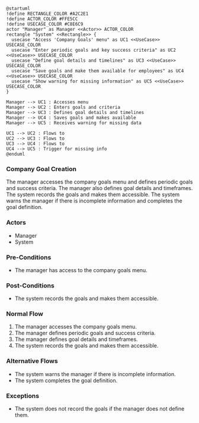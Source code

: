 ```plantuml
@startuml
!define RECTANGLE_COLOR #A2C2E1
!define ACTOR_COLOR #FFE5CC
!define USECASE_COLOR #C8E6C9
actor "Manager" as Manager <<Actor>> ACTOR_COLOR
rectangle "System" <<Rectangle>> {
  usecase "Access 'Company Goals' menu" as UC1 <<UseCase>> USECASE_COLOR
  usecase "Enter periodic goals and key success criteria" as UC2 <<UseCase>> USECASE_COLOR
  usecase "Define goal details and timelines" as UC3 <<UseCase>> USECASE_COLOR
  usecase "Save goals and make them available for employees" as UC4 <<UseCase>> USECASE_COLOR
  usecase "Show warning for missing information" as UC5 <<UseCase>> USECASE_COLOR
}

Manager --> UC1 : Accesses menu
Manager --> UC2 : Enters goals and criteria
Manager --> UC3 : Defines goal details and timelines
Manager --> UC4 : Saves goals and makes available
Manager --> UC5 : Receives warning for missing data

UC1 --> UC2 : Flows to
UC2 --> UC3 : Flows to
UC3 --> UC4 : Flows to
UC4 --> UC5 : Trigger for missing info
@enduml
```

### Company Goal Creation

The manager accesses the company goals menu and defines periodic goals and success criteria. The manager also defines goal details and timeframes. The system records the goals and makes them accessible. The system warns the manager if there is incomplete information and completes the goal definition.

### Actors

-   Manager
-   System

### Pre-Conditions

-   The manager has access to the company goals menu.

### Post-Conditions

-   The system records the goals and makes them accessible.

### Normal Flow

1. The manager accesses the company goals menu.
2. The manager defines periodic goals and success criteria.
3. The manager defines goal details and timeframes.
4. The system records the goals and makes them accessible.

### Alternative Flows

-   The system warns the manager if there is incomplete information.
-   The system completes the goal definition.

### Exceptions

-   The system does not record the goals if the manager does not define them.
